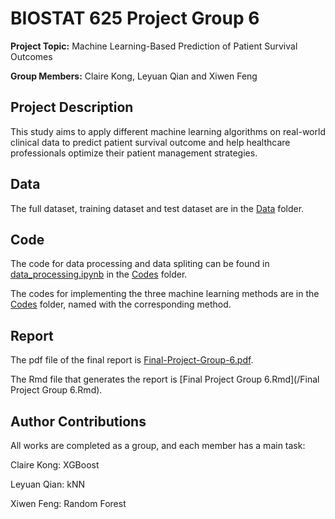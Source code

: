 # BIOSTAT 625 Project Group 6
**Project Topic:** Machine Learning-Based Prediction of Patient Survival Outcomes

**Group Members:** Claire Kong, Leyuan Qian and Xiwen Feng

## Project Description

This study aims to apply different machine learning algorithms on real-world clinical data to predict patient survival outcome and help healthcare professionals optimize their patient management strategies.

## Data

The full dataset, training dataset and test dataset are in the [Data](/Data) folder.

## Code

The code for data processing and data spliting can be found in [data_processing.ipynb](/Codes/data_processing.ipynb) in the [Codes](/Codes) folder.

The codes for implementing the three machine learning methods are in the [Codes](/Codes) folder, named with the corresponding method.

## Report
The pdf file of the final report is [Final-Project-Group-6.pdf](/Final-Project-Group-6.pdf).

The Rmd file that generates the report is [Final Project Group 6.Rmd](/Final Project Group 6.Rmd).

## Author Contributions
All works are completed as a group, and each member has a main task:

Claire Kong: XGBoost

Leyuan Qian: kNN

Xiwen Feng: Random Forest
